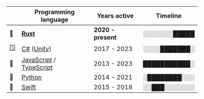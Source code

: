 |    | Programming language                                                                                                  | Years active       | Timeline     |
| -- | --------------------------------------------------------------------------------------------------------------------- | ------------------ | ------------ |
| 🦀 | **[Rust](https://www.rust-lang.org/)**                                                                                | **2020 - present** | ░░░░░░░█████ |
| 🪟 | [C#](https://dotnet.microsoft.com/en-us/languages/csharp) ([Unity](https://unity.com/))                               | 2017 - 2023        | ░░░░███████░ |
| 📜 | [JavaScript](https://developer.mozilla.org/en-US/docs/Web/JavaScript) / [TypeScript](https://www.typescriptlang.org/) | 2013 - 2023        | ███████████░ |
| 🐍 | [Python](https://www.python.org/)                                                                                     | 2014 - 2021        | ░████████░░░ |
| 🦅 | [Swift](https://www.swift.org/)                                                                                       | 2015 - 2018        | ░░███░░░░░░░ |
